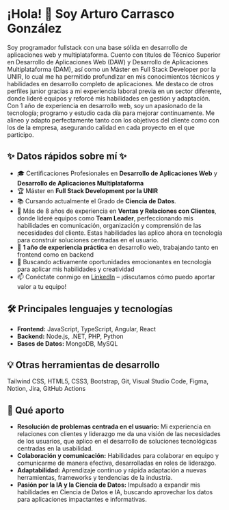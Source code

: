 # ¡Hola! 👋 Soy Arturo Carrasco González

Soy programador fullstack con una base sólida en desarrollo de aplicaciones web y multiplataforma. Cuento con títulos de Técnico Superior en Desarrollo de Aplicaciones Web (DAW) y Desarrollo de Aplicaciones Multiplataforma (DAM), así como un Máster en Full Stack Developer por la UNIR, lo cual me ha permitido profundizar en mis conocimientos técnicos y habilidades en desarrollo completo de aplicaciones. Me destaco de otros perfiles junior gracias a mi experiencia laboral previa en un sector diferente, donde lideré equipos y reforcé mis habilidades en gestión y adaptación. Con 1 año de experiencia en desarrollo web, soy un apasionado de la tecnología; programo y estudio cada día para mejorar continuamente. Me alineo y adapto perfectamente tanto con los objetivos del cliente como con los de la empresa, asegurando calidad en cada proyecto en el que participo.

## ✨ Datos rápidos sobre mí ✨
- 🎓 Certificaciones Profesionales en **Desarrollo de Aplicaciones Web** y **Desarrollo de Aplicaciones Multiplataforma**
- 🏆 Máster en **Full Stack Development por la UNIR**
- 📚 Cursando actualmente el Grado de **Ciencia de Datos**.
- 💼 Más de 8 años de experiencia en **Ventas y Relaciones con Clientes**, donde lideré equipos como **Team Leader**, perfeccionando mis habilidades en comunicación, organización y comprensión de las necesidades del cliente. Estas habilidades las aplico ahora en tecnología para construir soluciones centradas en el usuario.
- 🔨 **1 año de experiencia práctica** en desarrollo web, trabajando tanto en frontend como en backend
- 🔭 Buscando activamente oportunidades emocionantes en tecnología para aplicar mis habilidades y creatividad
- 📫 Conéctate conmigo en [LinkedIn](https://www.linkedin.com/in/arturo-carrasco-gonzález) – ¡discutamos cómo puedo aportar valor a tu equipo!

## 🛠️ Principales lenguajes y tecnologías
- **Frontend:** JavaScript, TypeScript, Angular, React
- **Backend:** Node.js, .NET, PHP, Python
- **Bases de Datos:** MongoDB, MySQL

## 💡 Otras herramientas de desarrollo
Tailwind CSS, HTML5, CSS3, Bootstrap, Git, Visual Studio Code, Figma, Notion, Jira, GitHub Actions

## 🌟 Qué aporto
- **Resolución de problemas centrada en el usuario:** Mi experiencia en relaciones con clientes y liderazgo me da una visión de las necesidades de los usuarios, que aplico en el desarrollo de soluciones tecnológicas centradas en la usabilidad.
- **Colaboración y comunicación:** Habilidades para colaborar en equipo y comunicarme de manera efectiva, desarrolladas en roles de liderazgo.
- **Adaptabilidad:** Aprendizaje continuo y rápida adaptación a nuevas herramientas, frameworks y tendencias de la industria.
- **Pasión por la IA y la Ciencia de Datos:** Impulsado a expandir mis habilidades en Ciencia de Datos e IA, buscando aprovechar los datos para aplicaciones impactantes e informativas.


